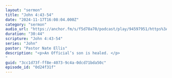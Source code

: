 ```yaml
---
layout: "sermon"
title: "John 4:43-54"
date: "2024-11-17T16:08:04.000Z"
category: "sermon"
audio_url: "https://anchor.fm/s/f5d78a70/podcast/play/94597951/https%3A%2F%2Fd3ctxlq1ktw2nl.cloudfront.net%2Fstaging%2F2024-10-18%2F390029477-44100-2-3205e68e9b2b3.m4a"
duration: "30:44"
scripture: "John 4:43-54"
series: "John"
pastor: "Pastor Nate Ellis"
description: "<p>An Official’s son is healed. </p>
"
guid: "3cc1d73f-ff8e-4073-9c4a-0dcd71bda50c"
episode_id: "0d24f31f"
---
```


